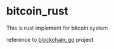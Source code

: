 # bitcoin_rust

This is rust implement for bitcoin system

reference to [blockchain_go](https://github.com/Jeiwan/blockchain_go) project

